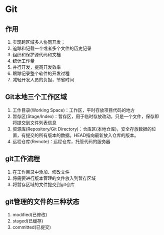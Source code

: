 # Git 

## 作用

1. 实现跨区域多人协同开发；
2. 追踪和记载一个或者多个文件的历史记录
3. 组织和保护源代码和文档
4. 统计工作量
5. 并行开发，提高开发效率
6. 跟踪记录整个软件的开发过程
7. 减轻开发人员的负担，节省时间

## Git本地三个工作区域

1. 工作目录(Working Space)：工作区，平时存放项目代码的地方
2. 暂存区(Stage/Index)：暂存区，用于临时存放改动，只是一个文件，保存即将提交到文件列表信息
3. 资源库(Repository/Git Directory)：仓库区(本地仓库)，安全存放数据的位置，有提交的所有版本的数据。HEAD指向最新放入仓库的版本。
4. 远程仓库(Remote)：远程仓库，托管代码的服务器

## git工作流程

1. 在工作目录中添加、修改文件
2. 将需要进行版本管理的文件放入到暂存区域
3. 将暂存区域的文件提交到git仓库

## git管理的文件的三种状态

1. modified(已修改)
2. staged(已缓存)
3. committed(已提交)

